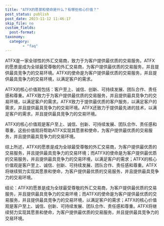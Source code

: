 ```yaml
---
title: "ATFX的愿景和使命是什么？有哪些核心价值？"
post_status: publish
post_date: 2023-11-12 11:46:17
skip_file: no
custom_fields: 
  post-format: 
taxonomy:
  category:
        - "faq"
---
```


ATFX是一家全球性的外汇交易商，致力于为客户提供最优质的交易服务。ATFX的愿景是成为全球最受尊敬的外汇交易商，为客户提供最优质的交易服务，并且提供最具竞争力的交易环境。ATFX的使命是为客户提供最优质的交易服务，并且提供最具竞争力的交易环境，以满足客户的需求。

ATFX的核心价值观包括：客户至上、诚信、创新、可持续发展、团队合作、责任感和尊重。ATFX致力于为客户提供最优质的交易服务，并且提供最具竞争力的交易环境，以满足客户的需求。ATFX致力于提供最优质的客户服务，以满足客户的需求，并且提供最具竞争力的交易环境。ATFX还致力于提供最先进的技术，以满足客户的需求，并且提供最具竞争力的交易环境。

ATFX的核心价值观是客户至上、诚信、创新、可持续发展、团队合作、责任感和尊重，这些价值观将帮助ATFX实现其愿景和使命，为客户提供最优质的交易服务，并且提供最具竞争力的交易环境。

综上所述，ATFX的愿景是成为全球最受尊敬的外汇交易商，为客户提供最优质的交易服务，并且提供最具竞争力的交易环境；而ATFX的使命是为客户提供最优质的交易服务，并且提供最具竞争力的交易环境，以满足客户的需求；ATFX的核心价值观是客户至上、诚信、创新、可持续发展、团队合作、责任感和尊重。ATFX将继续努力实现其愿景和使命，为客户提供最优质的交易服务，并且提供最具竞争力的交易环境。

结论：ATFX的愿景是成为全球最受尊敬的外汇交易商，为客户提供最优质的交易服务，并且提供最具竞争力的交易环境；而ATFX的使命是为客户提供最优质的交易服务，并且提供最具竞争力的交易环境，以满足客户的需求；ATFX的核心价值观是客户至上、诚信、创新、可持续发展、团队合作、责任感和尊重。ATFX将继续努力实现其愿景和使命，为客户提供最优质的交易服务，并且提供最具竞争力的交易环境。
